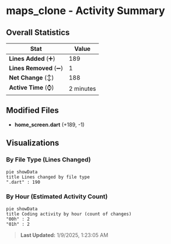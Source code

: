 # maps_clone - Activity Summary 

## Overall Statistics

| Stat                   | Value                                                             |
| ---------------------- | ----------------------------------------------------------------- |
| **Lines Added** (➕)   | 189                                          |
| **Lines Removed** (➖) | 1                                        |
| **Net Change** (↕)    | 188                |
| **Active Time** (⌚)   | 2 minutes |


## Modified Files
- **home_screen.dart** (+189, -1)

## Visualizations

### By File Type (Lines Changed)

```mermaid
pie showData
title Lines changed by file type
".dart" : 190
```

### By Hour (Estimated Activity Count)

```mermaid
pie showData
title Coding activity by hour (count of changes)
"00h" : 2
"01h" : 2
```


> **Last Updated:** 1/9/2025, 1:23:05 AM